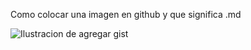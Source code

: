 Como colocar una imagen en github y que significa .md

![Ilustracion de agregar gist](https://upload.wikimedia.org/wikipedia/commons/thumb/6/64/Collage_of_Six_Cats-02.jpg/800px-Collage_of_Six_Cats-02.jpg)